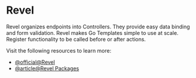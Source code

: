 # Revel

Revel organizes endpoints into Controllers. They provide easy data binding and form validation. Revel makes Go Templates simple to use at scale. Register functionality to be called before or after actions.

Visit the following resources to learn more:

- [@official@Revel](https://revel.github.io/tutorial/index.html)
- [@article@Revel Packages](https://pkg.go.dev/github.com/revel/revel)
